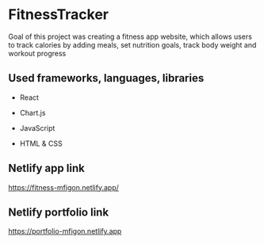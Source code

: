 # FitnessTracker

Goal of this project was creating a fitness app website, which allows users to track calories by adding meals, set nutrition goals, track body weight and workout progress

## Used frameworks, languages, libraries

* React

* Chart.js

* JavaScript

* HTML & CSS

## Netlify app link

https://fitness-mfigon.netlify.app/

## Netlify portfolio link

https://portfolio-mfigon.netlify.app